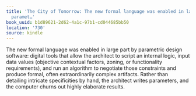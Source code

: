 ```yaml
---
title: 'The City of Tomorrow: The new formal language was enabled in large part by
  paramet…'
book_uuid: b1d89621-2d62-4a1c-97b1-cd044685bb50
location: '730'
source: kindle
---
```


The new formal language was enabled in large part by parametric design software: digital tools that allow the architect to script an internal logic, input data values (objective contextual factors, zoning, or functionality requirements), and run an algorithm to negotiate those constraints and produce formal, often extraordinarily complex artifacts. Rather than detailing intricate specificities by hand, the architect writes parameters, and the computer churns out highly elaborate results.